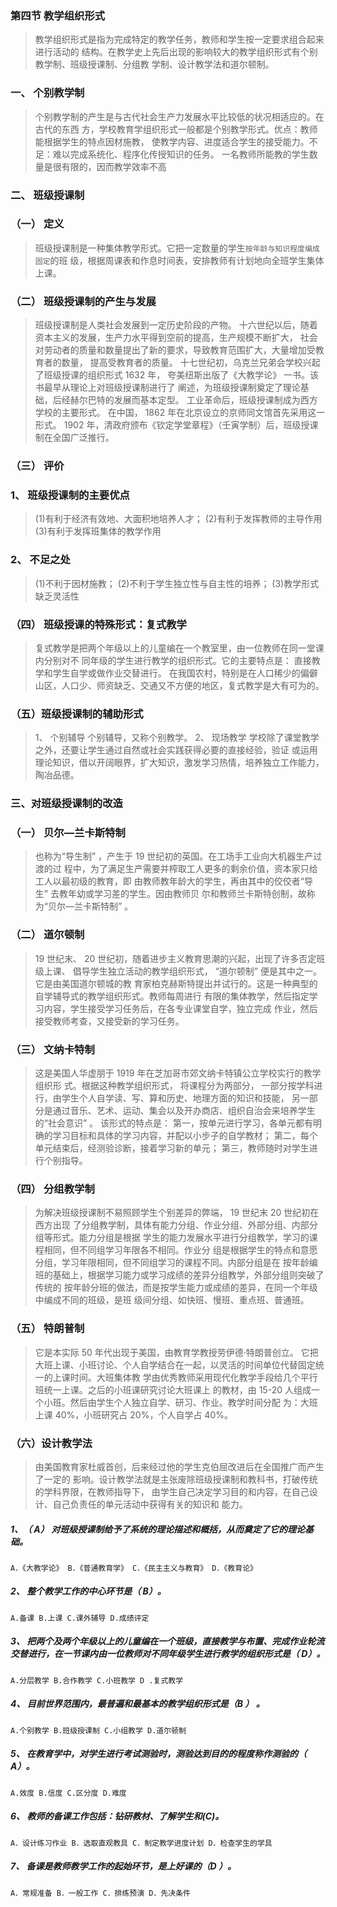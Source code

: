 ### 第四节 教学组织形式
>   教学组织形式是指为完成特定的教学任务，教师和学生按一定要求组合起来进行活动的
结构。在教学史上先后出现的影响较大的教学组织形式有个别教学制、班级授课制、分组教
学制、设计教学法和道尔顿制。

### 一、 个别教学制
>   个别教学制的产生是与古代社会生产力发展水平比较低的状况相适应的。在古代的东西
方，学校教育学组织形式一般都是个别教学形式。优点：教师能根据学生的特点因材施教，
使教学内容、进度适合学生的接受能力。不足：难以完成系统化、程序化传授知识的任务。
一名教师所能教的学生数量是很有限的，因而教学效率不高

### 二、 班级授课制
### （一） 定义
>   班级授课制是一种集体教学形式。它把一定数量的学生`按年龄与知识程度编成固定`的班
级，根据周课表和作息时间表，安排教师有计划地向全班学生集体上课。

### （二） 班级授课制的产生与发展
>   班级授课制是人类社会发展到一定历史阶段的产物。
十六世纪以后，随着资本主义的发展，生产力水平得到空前的提高，生产规模不断扩大，
社会对劳动者的质量和数量提出了新的要求，导致教育范围扩大，大量增加受教育者的数量，
提高受教育者的质量。
十七世纪初，乌克兰兄弟会学校兴起了班级授课的组织形式
1632 年， 夸美纽斯出版了《大教学论》 一书。该书最早从理论上对班级授课制进行了
阐述，为班级授课制奠定了理论基础，后经赫尔巴特的发展而基本定型。
工业革命后，班级授课制成为西方学校的主要形式。
在中国， 1862 年在北京设立的京师同文馆首先采用这一形式。
1902 年，清政府颁布《钦定学堂章程》（壬寅学制）后，班级授课制在全国广泛推行。

### （三） 评价
### 1、 班级授课制的主要优点
>   (1)有利于经济有效地、大面积地培养人才； 
    (2)有利于发挥教师的主导作用
    (3)有利于发挥班集体的教学作用
    
### 2、 不足之处
>   (1)不利于因材施教； 
    (2)不利于学生独立性与自主性的培养； 
    (3)教学形式缺乏灵活性
    
### （四） 班级授课的特殊形式：复式教学
>   复式教学是把两个年级以上的儿童编在一个教室里，由一位教师在同一堂课内分别对不
同年级的学生进行教学的组织形式。它的主要特点是： 
直接教学和学生自学或做作业交替进行。
在我国农村，特别是在人口稀少的偏僻山区，人口少、师资缺乏、交通又不方便的地区，复式教学是大有可为的。

### （五）班级授课制的辅助形式
>   1、 个别辅导
        个别辅导，又称个别教学。
    2、 现场教学
        学校除了课堂教学之外，还要让学生通过自然或社会实践获得必要的直接经验，验证
或运用理论知识，借以开阔眼界，扩大知识，激发学习热情，培养独立工作能力，陶冶品德。

### 三、对班级授课制的改造
### （一） 贝尔—兰卡斯特制
>   也称为“导生制” ，产生于 19 世纪初的英国。在工场手工业向大机器生产过渡的过
程中，为了满足生产需要并榨取工人更多的剩余价值，资本家只给工人以最初级的教育，即
由教师教年龄大的学生，再由其中的佼佼者“导生” 去教年幼或学习差的学生。因由教师贝
尔和教师兰卡斯特创制，故称为“贝尔—兰卡斯特制” 。

### （二） 道尔顿制
>   19 世纪末、 20 世纪初，随着进步主义教育思潮的兴起，出现了许多否定班级上课、
倡导学生独立活动的教学组织形式， “道尔顿制” 便是其中之一。它是由美国道尔顿城的教
育家柏克赫斯特提出并试行的。这是一种典型的自学辅导式的教学组织形式。教师每周进行
有限的集体教学，然后指定学习内容，学生接受学习任务后，在各专业课堂自学，独立完成
作业，然后接受教师考查，又接受新的学习任务。

### （三） 文纳卡特制
>   这是美国人华虚朋于 1919 年在芝加哥市郊文纳卡特镇公立学校实行的教学组织形
式。根据这种教学组织形式，
将课程分为两部分，
一部分按学科进行，由学生个人自学读、写、算和历史、地理方面的知识和技能，
另一部分是通过音乐、艺术、运动、集会以及开办商店、组织自治会来培养学生的“社会意识” 。
该形式的特点是：
第一，按单元进行学习，各单元都有明确的学习目标和具体的学习内容，并配以小步子的自学教材；
第二，每个单元结束后，经测验诊断，接着学习新的单元；
第三，教师随时对学生进行个别指导。

### （四） 分组教学制
>   为解决班级授课制不易照顾学生个别差异的弊端， 19 世纪末 20 世纪初在西方出现
了分组教学制，具体有能力分组、作业分组、外部分组、内部分组等形式。能力分组是根据
学生的能力发展水平进行分组教学，学习的课程相同，但不同组学习年限各不相同。作业分
组是根据学生的特点和意愿分组，学习年限相同，但不同组学习的课程不同。内部分组是在
按年龄编班的基础上，根据学习能力或学习成绩的差异分组教学，外部分组则突破了传统的
按年龄分班的做法，而是按学生能力或成绩的差异，在同一个年级中编成不同的班级，是班
级间分组、如快班、慢班、重点班、普通班。

### （五） 特朗普制
>   它是本实际 50 年代出现于美国，由教育学教授劳伊德·特朗普创立。
它把大班上课、小班讨论、个人自学结合在一起，以灵活的时间单位代替固定统一的上课时间。大班集体教
学由优秀教师采用现代化教学手段给几个平行班统一上课。之后的小班课研究讨论大班课上
的教材，由 15-20 人组成一个小班。然后由学生个人独立自学、研习、作业。教学时间分配
为：大班上课 40%，小班研究占 20%，个人自学占 40%。

### （六）设计教学法
>   由美国教育家杜威首创，后来经过他的学生克伯屈改进后在全国推广而产生了一定的
影响。设计教学法就是主张废除班级授课制和教科书，打破传统的学科界限，在教师指导下，
由学生自己决定学习目的和内容，在自己设计、自己负责任的单元活动中获得有关的知识和
能力。


##### 1、（ A） 对班级授课制给予了系统的理论描述和概括，从而奠定了它的理论基础。
    A．《大教学论》 B．《普通教育学》 C．《民主主义与教育》 D．《教育论》
    
##### 2、 整个教学工作的中心环节是（ B）。
    A.备课 B.上课 C.课外辅导 D.成绩评定
    
##### 3、 把两个及两个年级以上的儿童编在一个班级，直接教学与布置、完成作业轮流交替进行，在一节课内由一位教师对不同年级学生进行教学的组织形式是（ D）。
    A.分层教学 B.合作教学 C.小班教学 D .复式教学
    
##### 4、 目前世界范围内，最普遍和最基本的教学组织形式是（B ） 。
    A.个别教学 B.班级授课制 C.小组教学 D.道尔顿制
    
##### 5、 在教育学中，对学生进行考试测验时，测验达到目的的程度称作测验的（ A）。
    A.效度 B.信度 C.区分度 D.难度
    
##### 6、 教师的备课工作包括：钻研教材、了解学生和(C)。
    A．设计练习作业 B．选取直观教具 C．制定教学进度计划 D．检查学生的学具
    
##### 7、 备课是教师教学工作的起始环节，是上好课的（D ）。
    A．常规准备 B．一般工作 C．排练预演 D．先决条件
    